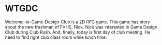 # WTGDC
Welcome-to-Game-Design-Club is a 2D RPG game. This game has story about the new freshman of FVHS, Nick. Nick was interested in Game Design Club during Club Rush. And, finally, today is first day of club meeting. He need to find right club class room while lunch time.
